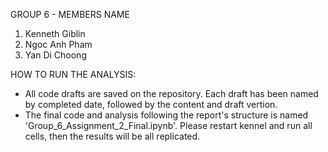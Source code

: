 GROUP 6 - MEMBERS NAME
1. Kenneth Giblin
2. Ngoc Anh Pham
3. Yan Di Choong

HOW TO RUN THE ANALYSIS:
- All code drafts are saved on the repository. Each draft has been named by completed date, followed by the content and draft vertion.
- The final code and analysis following the report's structure is named 'Group_6_Assignment_2_Final.ipynb'. Please restart kennel and run all cells, then the results will be all replicated.
